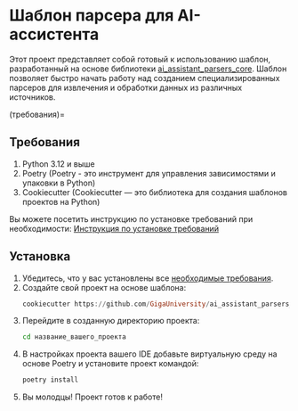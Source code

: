 # Шаблон парсера для AI-ассистента

Этот проект представляет собой готовый к использованию шаблон, разработанный на основе библиотеки [ai_assistant_parsers_core](https://github.com/GigaUniversity/ai_assistant_parsers_core). 
Шаблон позволяет быстро начать работу над созданием специализированных парсеров для извлечения и обработки данных из различных источников.

(требования)=
## Требования

1. Python 3.12 и выше
2. Poetry (Poetry - это инструмент для управления зависимостями и упаковки в Python)
3. Cookiecutter (Cookiecutter — это библиотека для создания шаблонов проектов на Python)

Вы можете посетить инструкцию по установке требований при необходимости: [Инструкция по установке требований](project:installation.md)

## Установка

1. Убедитесь, что у вас установлены все [необходимые требования](#требования).
2. Создайте свой проект на основе шаблона:
   ```haskell
   cookiecutter https://github.com/GigaUniversity/ai_assistant_parsers_template
   ```
3. Перейдите в созданную директорию проекта:
   ```bash
   cd название_вашего_проекта
   ```
4. В настройках проекта вашего IDE добавьте виртуальную среду на основе Poetry и установите проект командой:
   ```bash
   poetry install
   ```
5. Вы молодцы! Проект готов к работе!

```{include} _additional_resources.md
```
